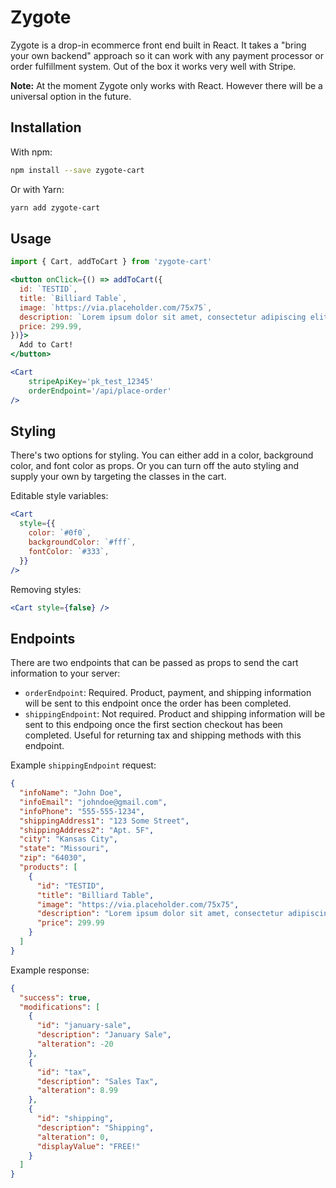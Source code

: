 # Zygote

Zygote is a drop-in ecommerce front end built in React. It takes a "bring your own backend" approach so it can work with any payment processor or order fulfillment system. Out of the box it works very well with Stripe.

**Note:** At the moment Zygote only works with React. However there will be a universal option in the future.

## Installation

With npm:

```bash
npm install --save zygote-cart
```

Or with Yarn:

```bash
yarn add zygote-cart
```

## Usage

```jsx
import { Cart, addToCart } from 'zygote-cart'

<button onClick={() => addToCart({
  id: `TESTID`,
  title: `Billiard Table`,
  image: `https://via.placeholder.com/75x75`,
  description: `Lorem ipsum dolor sit amet, consectetur adipiscing elit...`,
  price: 299.99,
})}>
  Add to Cart!
</button>

<Cart
	stripeApiKey='pk_test_12345'
	orderEndpoint='/api/place-order'
/>
```

## Styling

There's two options for styling. You can either add in a color, background color, and font color as props. Or you can turn off the auto styling and supply your own by targeting the classes in the cart.

Editable style variables:

```jsx
<Cart
  style={{
    color: `#0f0`,
    backgroundColor: `#fff`,
    fontColor: `#333`,
  }}
/>
```

Removing styles:

```jsx
<Cart style={false} />
```

## Endpoints

There are two endpoints that can be passed as props to send the cart information to your server:

- `orderEndpoint`: Required. Product, payment, and shipping information will be sent to this endpoint once the order has been completed.
- `shippingEndpoint`: Not required. Product and shipping information will be sent to this endpoing once the first section checkout has been completed. Useful for returning tax and shipping methods with this endpoint.

Example `shippingEndpoint` request:

```json
{
  "infoName": "John Doe",
  "infoEmail": "johndoe@gmail.com",
  "infoPhone": "555-555-1234",
  "shippingAddress1": "123 Some Street",
  "shippingAddress2": "Apt. 5F",
  "city": "Kansas City",
  "state": "Missouri",
  "zip": "64030",
  "products": [
    {
      "id": "TESTID",
      "title": "Billiard Table",
      "image": "https://via.placeholder.com/75x75",
      "description": "Lorem ipsum dolor sit amet, consectetur adipiscing elit...",
      "price": 299.99
    }
  ]
}
```

Example response:

```json
{
  "success": true,
  "modifications": [
    {
      "id": "january-sale",
      "description": "January Sale",
      "alteration": -20
    },
    {
      "id": "tax",
      "description": "Sales Tax",
      "alteration": 8.99
    },
    {
      "id": "shipping",
      "description": "Shipping",
      "alteration": 0,
      "displayValue": "FREE!"
    }
  ]
}
```